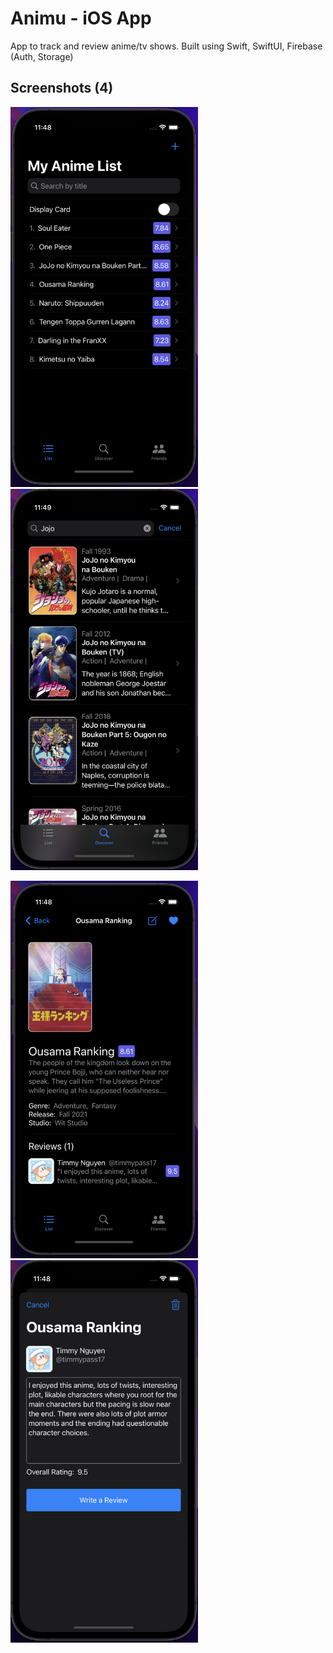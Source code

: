 # Animu - iOS App
App to track and review anime/tv shows. Built using Swift, SwiftUI, Firebase (Auth, Storage)

## Screenshots (4)
<p float="left">
  <img src="https://github.com/timmypass17/AnimuiOS/blob/main/Animu/Assets.xcassets/home.imageset/home.png" width="300">
  <img src="https://github.com/timmypass17/AnimuiOS/blob/main/Animu/Assets.xcassets/discover.imageset/discover.png" width="300"
</p>
<p float="left">
  <img src="https://github.com/timmypass17/AnimuiOS/blob/main/Animu/Assets.xcassets/detail.imageset/detail.png" width="300">
  <img src="https://github.com/timmypass17/AnimuiOS/blob/main/Animu/Assets.xcassets/edit.imageset/edit.png" width="300">
</p>
